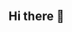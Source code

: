 ## Hi there 👋

<!--
**luh-silva12/luh-silva12** is a ✨ _special_ ✨ repository because its `README.md` (this file) appears on your GitHub profile.

# Olá !

Meu nome é Luciana  e sou estudante de **Análise e Desenvolvimento de Sistemas**. Estou atualmente cursando um programa da **Oracle com a Alura** e estou em busca de uma oportunidade de estágio para aplicar meus conhecimentos e crescer profissionalmente.



## 🚀 Sobre Mim

- 🎓 Estudante de Análise e Desenvolvimento de Sistemas na faculdade uninter 
- 📖 Cursando o programa iniciante de programação da Oracle com a Alura
- 🔭 Estou em busca de um estagio
- 🌱 Aprendendo diariamente sobre novas tecnologias
- 🛠️ Habilidades: HTML, CSS, JavaScript

## 📚 Projetos

### [Jogo do Número Secreto](https://github.com/seu-usuario/nome-do-projeto)
Um jogo simples onde o jogador deve adivinhar um número escolhido aleatoriamente pelo computador. O jogador receberá dicas se o número secreto for maior ou menor que o número sorteado.


## 📫 Como me Encontrar

- [![E-mail](https://img.shields.io/badge/Email-D14836?style=for-the-badge&logo=gmail&logoColor=white)](luciana.candido120600@gmail.com)
- [![LinkedIn](https://img.shields.io/badge/LinkedIn-0077B5?style=for-the-badge&logo=linkedin&logoColor=white)](https://www.linkedin.com/in/luciana-silva-candido12)
- [![GitHub](https://img.shields.io/badge/GitHub-181717?style=for-the-badge&logo=github&logoColor=white)](https://github.com/luh-silva12)
---

Vamos juntos construir soluções incríveis e inovadoras! 🚀
